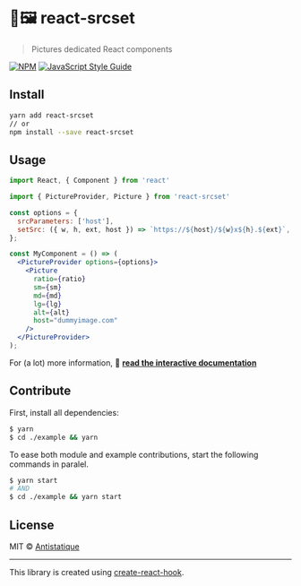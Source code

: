 # 📐🖼️ react-srcset

> Pictures dedicated React components

[![NPM](https://img.shields.io/npm/v/react-srcset.svg)](https://www.npmjs.com/package/react-srcset) [![JavaScript Style Guide](https://img.shields.io/badge/code_style-standard-brightgreen.svg)](https://standardjs.com)

## Install

```bash
yarn add react-srcset
// or
npm install --save react-srcset
```

## Usage

```jsx
import React, { Component } from 'react'

import { PictureProvider, Picture } from 'react-srcset'

const options = {
  srcParameters: ['host'],
  setSrc: ({ w, h, ext, host }) => `https://${host}/${w}x${h}.${ext}`,
};

const MyComponent = () => (
  <PictureProvider options={options}>
    <Picture
      ratio={ratio}
      sm={sm}
      md={md}
      lg={lg}
      alt={alt}
      host="dummyimage.com"
    />
  </PictureProvider>
);
```



For (a lot) more information, 📗 **[read the interactive documentation](https://antistatique.github.io/react-srcset)**



## Contribute

First, install all dependencies:

```bash
$ yarn
$ cd ./example && yarn
```

To ease both module and example contributions, start the following commands in paralel.

```bash
$ yarn start
# AND
$ cd ./example && yarn start
```

## License

MIT © [Antistatique](https://github.com/Antistatique)

---

This library is created using [create-react-hook](https://github.com/hermanya/create-react-hook).
